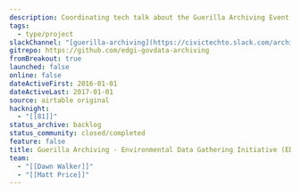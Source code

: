 ```yaml
---
description: Coordinating tech talk about the Guerilla Archiving Event to support Internet Archive's End of Term harvesting project.
tags:
  - type/project
slackChannel: "[guerilla-archiving](https://civictechto.slack.com/archives/C3BMND03V)"
gitrepo: https://github.com/edgi-govdata-archiving
fromBreakout: true
launched: false
online: false
dateActiveFirst: 2016-01-01
dateActiveLast: 2017-01-01
source: airtable original
hacknight:
  - "[[81]]"
status_archive: backlog
status_community: closed/completed
feature: false
title: Guerilla Archiving - Environmental Data Gathering Initiative (EDGI)
team:
  - "[[Dawn Walker]]"
  - "[[Matt Price]]"
---
```

